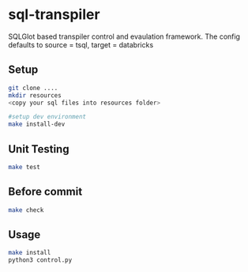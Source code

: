 # sql-transpiler
SQLGlot based transpiler control and evaulation framework.
The config defaults to source = tsql, target = databricks

## Setup

```bash
git clone ....
mkdir resources
<copy your sql files into resources folder>

#setup dev environment
make install-dev
```

## Unit Testing
```bash
make test
```

## Before commit
```bash
make check
```

## Usage
```bash
make install
python3 control.py
```
